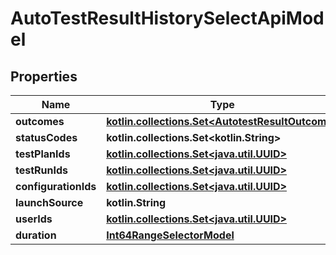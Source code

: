 
# AutoTestResultHistorySelectApiModel

## Properties
| Name | Type | Description | Notes |
| ------------ | ------------- | ------------- | ------------- |
| **outcomes** | [**kotlin.collections.Set&lt;AutotestResultOutcome&gt;**](AutotestResultOutcome.md) |  |  [optional] |
| **statusCodes** | **kotlin.collections.Set&lt;kotlin.String&gt;** |  |  [optional] |
| **testPlanIds** | [**kotlin.collections.Set&lt;java.util.UUID&gt;**](java.util.UUID.md) |  |  [optional] |
| **testRunIds** | [**kotlin.collections.Set&lt;java.util.UUID&gt;**](java.util.UUID.md) |  |  [optional] |
| **configurationIds** | [**kotlin.collections.Set&lt;java.util.UUID&gt;**](java.util.UUID.md) |  |  [optional] |
| **launchSource** | **kotlin.String** |  |  [optional] |
| **userIds** | [**kotlin.collections.Set&lt;java.util.UUID&gt;**](java.util.UUID.md) |  |  [optional] |
| **duration** | [**Int64RangeSelectorModel**](Int64RangeSelectorModel.md) |  |  [optional] |



